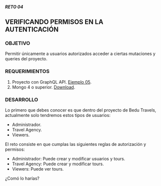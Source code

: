 ##### RETO 04
## VERIFICANDO PERMISOS EN LA AUTENTICACIÓN

### OBJETIVO
Permitir únicamente a usuarios autorizados acceder a ciertas mutaciones y queries del proyecto.

### REQUERIMIENTOS
1. Proyecto con GraphQL API. [Ejemplo 05](https://github.com/coderdiaz/graphql-course-express/tree/ejemplo-05).
2. Mongo 4 o superior. [Download](https://www.mongodb.com/download-center/community).

### DESARROLLO
Lo primero que debes conocer es que dentro del proyecto de Bedu Travels, actualmente solo tendremos estos tipos de usuarios:
- Administrador.
- Travel Agency.
- Viewers.

El reto consiste en que cumplas las siguientes reglas de autorización y permisos:
- Administrador: Puede crear y modificar usuarios y tours.
- Travel Agency: Puede crear y modificar tours.
- Viewers: Puede ver tours.

¿Comó lo harías?